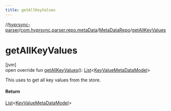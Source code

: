 ```yaml
---
title: getAllKeyValues
---
```

//[hyprsync-parser](../../../index.html)/[com.hyprsync.parser.repo.metaData](../index.html)/[MetaDataRepo](index.html)/[getAllKeyValues](get-all-key-values.html)



# getAllKeyValues



[jvm]\
open override fun [getAllKeyValues](get-all-key-values.html)(): [List](https://kotlinlang.org/api/core/kotlin-stdlib/kotlin.collections/-list/index.html)&lt;[KeyValueMetaDataModel](../../com.hyprsync.parser.models/-key-value-meta-data-model/index.html)&gt;



This uses to get all key values from the store.



#### Return



[List](https://kotlinlang.org/api/core/kotlin-stdlib/kotlin.collections/-list/index.html)<[KeyValueMetaDataModel](../../com.hyprsync.parser.models/-key-value-meta-data-model/index.html)>



